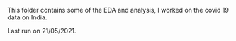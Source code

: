This folder contains some of the EDA and analysis, I worked on the covid 19 data on India.

Last run on 21/05/2021.
